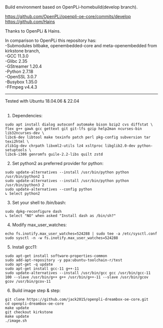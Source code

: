 Build environment based on OpenPLi-homebuild(develop branch).

https://github.com/OpenPLi/openpli-oe-core/commits/develop<br>
https://github.com/Hains

Thanks to OpenPLi & Hains.

In comparison to OpenPLi this repository has:<br>
-Submodules bitbake, openembedded-core and meta-openembedded from kirkstone branch,<br>
-GCC 11.3.0<br>
-Glibc 2.35<br>
-GStreamer 1.20.4<br>
-Python 2.7.18<br>
-OpenSSL 3.0.7<br>
-Busybox 1.35.0<br>
-FFmpeg v4.4.3

******************************************************

Tested with Ubuntu 18.04.06 & 22.04<br><br>

1. Dependencies:
```
sudo apt install dialog autoconf automake bison bzip2 cvs diffstat \
flex g++ gawk gcc gettext git git-lfs gzip help2man ncurses-bin lib32ncurses-dev \
libc6-dev libtool make texinfo patch perl pkg-config subversion tar texi2html \
zlib1g-dev chrpath libxml2-utils lz4 xsltproc libglib2.0-dev python-setuptools \
libc6-i386 genromfs guile-2.2-libs quilt zstd

```

2. Set python2 as preferred provider for python:
```
sudo update-alternatives --install /usr/bin/python python /usr/bin/python2 1
sudo update-alternatives --install /usr/bin/python python /usr/bin/python3 2
sudo update-alternatives --config python
↳ Select python2

```

3. Set your shell to /bin/bash:
```
sudo dpkg-reconfigure dash
↳ Select "NO" when asked "Install dash as /bin/sh?"
```

4. Modify max_user_watches:
```
echo fs.inotify.max_user_watches=524288 | sudo tee -a /etc/sysctl.conf
sudo sysctl -n -w fs.inotify.max_user_watches=524288
```

5. Install gcc11:
```
sudo apt-get install software-properties-common
sudo add-apt-repository -y ppa:ubuntu-toolchain-r/test
sudo apt-get -q update
sudo apt-get install gcc-11 g++-11
sudo update-alternatives --install /usr/bin/gcc gcc /usr/bin/gcc-11 100 --slave /usr/bin/g++ g++ /usr/bin/g++-11 --slave /usr/bin/gcov gcov /usr/bin/gcov-11
```

6. Build image step & step:
```
git clone https://github.com/jack2015/openpli-dreambox-oe-core.git
cd openpli-dreambox-oe-core
make update
git checkout kirkstone
make update
./image.sh
```
